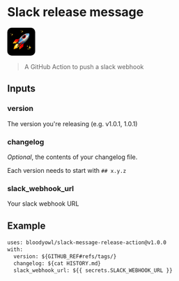 # Slack release message

<img src="./icon.png" width="64" height="64" alt="" style="border-radius: 10px" />

> A GitHub Action to push a slack webhook

## Inputs

### version

The version you're releasing (e.g. v1.0.1, 1.0.1)

### changelog

_Optional_, the contents of your changelog file.

Each version needs to start with `## x.y.z`

### slack_webhook_url

Your slack webhook URL

## Example

```
uses: bloodyowl/slack-message-release-action@v1.0.0
with:
  version: ${GITHUB_REF#refs/tags/}
  changelog: ${cat HISTORY.md}
  slack_webhook_url: ${{ secrets.SLACK_WEBHOOK_URL }}
```